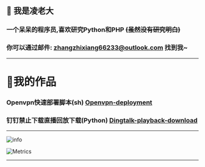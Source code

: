 ## 👋 我是凌老大
### 一个呆呆的程序员,喜欢研究Python和PHP ~~(虽然没有研究明白)~~
### 你可以通过邮件: zhangzhixiang66233@outlook.com 找到我~
***
# 🎇我的作品
### Openvpn快速部署脚本(sh) [Openvpn-deployment](https://github.com/linglaoda/Openvpn-deployment)
### 钉钉禁止下载直播回放下载(Python) [Dingtalk-playback-download](https://github.com/linglaoda/Dingtalk-playback-download)

***
![info](https://github-readme-stats.vercel.app/api?username=linglaoda&show_icons=true&count_private=true&hide=prs&theme=dark)

![Metrics](https://metrics.lecoq.io/linglaoda?template=classic&config.timezone=Asia%2FShanghai)
***
